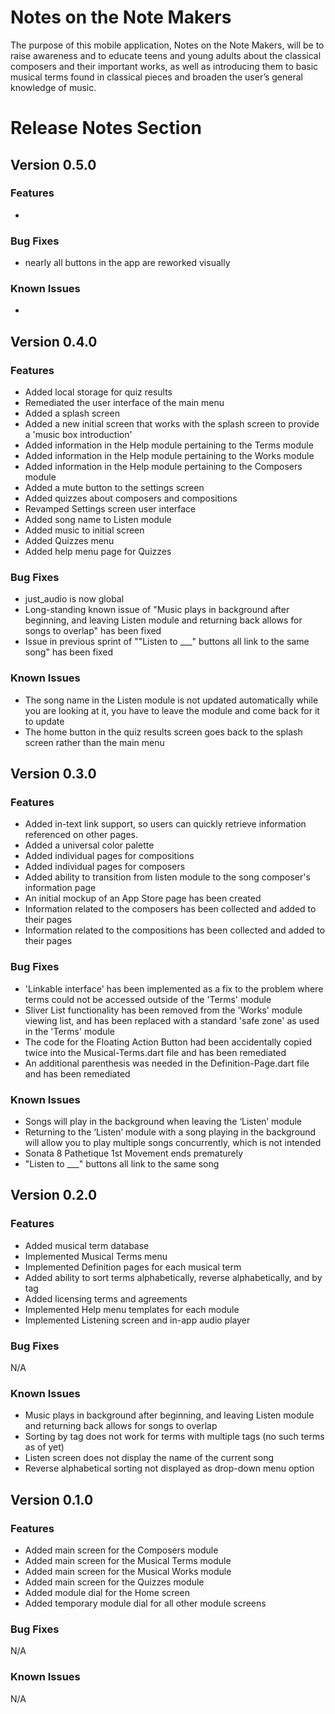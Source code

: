 # Notes on the Note Makers
The purpose of this mobile application, Notes on the Note Makers, will be to raise awareness and to educate teens and young adults about the classical composers and their important works, as well as introducing them to basic musical terms found in classical pieces and broaden the user’s general knowledge of music. 
# Release Notes Section
## Version 0.5.0
### Features
 - 
### Bug Fixes
- nearly all buttons in the app are reworked visually
### Known Issues
- 
## Version 0.4.0
### Features
 - Added local storage for quiz results
 - Remediated the user interface of the main menu
 - Added a splash screen
 - Added a new initial screen that works with the splash screen to provide a 'music box introduction'
 - Added information in the Help module pertaining to the Terms module
 - Added information in the Help module pertaining to the Works module
 - Added information in the Help module pertaining to the Composers module
 - Added a mute button to the settings screen
 - Added quizzes about composers and compositions
 - Revamped Settings screen user interface
 - Added song name to Listen module
 - Added music to initial screen
 - Added Quizzes menu 
 - Added help menu page for Quizzes
### Bug Fixes
- just_audio is now global
- Long-standing known issue of "Music plays in background after beginning, and leaving Listen module and returning back allows for songs to overlap" has been fixed
- Issue in previous sprint of ""Listen to ___" buttons all link to the same song" has been fixed
### Known Issues
- The song name in the Listen module is not updated automatically while you are looking at it, you have to leave the module and come back for it to update
- The home button in the quiz results screen goes back to the splash screen rather than the main menu
## Version 0.3.0
### Features
 - Added in-text link support, so users can quickly retrieve information referenced on other pages. 
 - Added a universal color palette 
 - Added individual pages for compositions 
 - Added individual pages for composers 
 - Added ability to transition from listen module to the song composer's information page
 - An initial mockup of an App Store page has been created 
 - Information related to the composers has been collected and added to their pages 
 - Information related to the compositions has been collected and added to their pages 
### Bug Fixes
 - 'Linkable interface' has been implemented as a fix to the problem where terms could not be accessed outside of the 'Terms' module
 - Sliver List functionality has been removed from the 'Works' module viewing list, and has been replaced with a standard 'safe zone' as used in the 'Terms' module
 - The code for the Floating Action Button had been accidentally copied twice into the Musical-Terms.dart file and has been remediated
 - An additional parenthesis was needed in the Definition-Page.dart file and has been remediated 
### Known Issues
- Songs will play in the background when leaving the ‘Listen’ module 
- Returning to the ‘Listen’ module with a song playing in the background will allow you to play multiple songs concurrently, which is not intended 
- Sonata 8 Pathetique 1st Movement ends prematurely 
- "Listen to ___" buttons all link to the same song
## Version 0.2.0
### Features
- Added musical term database 
- Implemented Musical Terms menu 
- Implemented Definition pages for each musical term 
- Added ability to sort terms alphabetically, reverse alphabetically, and by tag
- Added licensing terms and agreements
- Implemented Help menu templates for each module 
- Implemented Listening screen and in-app audio player

### Bug Fixes
N/A
### Known Issues
- Music plays in background after beginning, and leaving Listen module and returning back allows for songs to overlap
- Sorting by tag does not work for terms with multiple tags (no such terms as of yet) 
- Listen screen does not display the name of the current song 
- Reverse alphabetical sorting not displayed as drop-down menu option 

## Version 0.1.0
### Features
- Added main screen for the Composers module
- Added main screen for the Musical Terms module 
- Added main screen for the Musical Works module 
- Added main screen for the Quizzes module
- Added module dial for the Home screen
- Added temporary module dial for all other module screens

### Bug Fixes
N/A
### Known Issues
N/A
